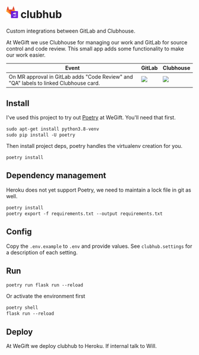 <h1>
  <img src="https://raw.githubusercontent.com/wegift/clubhub/master/logo.png" height=32 float=left>
  clubhub
</h1>

Custom integrations between GitLab and Clubhouse.

At WeGift we use Clubhouse for managing our work and GitLab for source control and code
review. This small app adds some functionality to make our work easier.

| Event | GitLab | Clubhouse |
| ----- | ------ | --------- |
| On MR approval in GitLab adds "Code Review" and "QA" labels to linked Clubhouse card. | ![](https://gitlab.com/wegift/clubhub/-/raw/master/screenshots/mr-approve.png) | ![](https://gitlab.com/wegift/clubhub/-/raw/master/screenshots/clubhouse-code-review.png) |

## Install

I've used this project to try out [Poetry](https://python-poetry.org/) at WeGift. 
You'll need that first.

```
sudo apt-get install python3.8-venv
sudo pip install -U poetry
```

Then install project deps, poetry handles the virtualenv creation for you.

```
poetry install
```

## Dependency management

Heroku does not yet support Poetry, we need to maintain a lock file in git as well.

```
poetry install
poetry export -f requirements.txt --output requirements.txt
```

## Config

Copy the `.env.example` to `.env` and provide values. See `clubhub.settings` for a
description of each setting.

## Run

```
poetry run flask run --reload
```

Or activate the environment first

```
poetry shell
flask run --reload
```

## Deploy

At WeGift we deploy clubhub to Heroku. If internal talk to Will.
